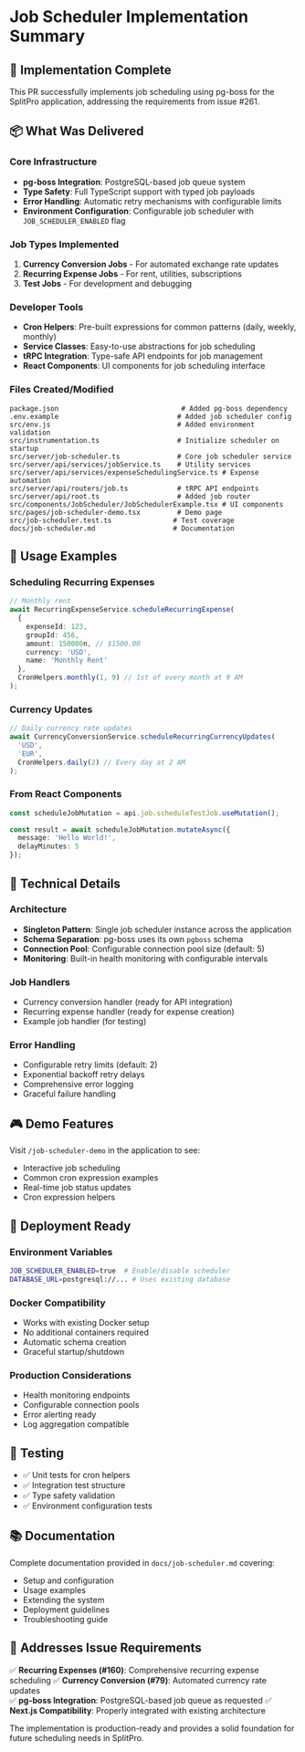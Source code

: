 # Job Scheduler Implementation Summary

## 🎯 Implementation Complete

This PR successfully implements job scheduling using pg-boss for the SplitPro application, addressing the requirements from issue #261.

## 📦 What Was Delivered

### Core Infrastructure
- **pg-boss Integration**: PostgreSQL-based job queue system
- **Type Safety**: Full TypeScript support with typed job payloads
- **Error Handling**: Automatic retry mechanisms with configurable limits
- **Environment Configuration**: Configurable job scheduler with `JOB_SCHEDULER_ENABLED` flag

### Job Types Implemented
1. **Currency Conversion Jobs** - For automated exchange rate updates
2. **Recurring Expense Jobs** - For rent, utilities, subscriptions
3. **Test Jobs** - For development and debugging

### Developer Tools
- **Cron Helpers**: Pre-built expressions for common patterns (daily, weekly, monthly)
- **Service Classes**: Easy-to-use abstractions for job scheduling
- **tRPC Integration**: Type-safe API endpoints for job management
- **React Components**: UI components for job scheduling interface

### Files Created/Modified
```
package.json                              # Added pg-boss dependency
.env.example                             # Added job scheduler config
src/env.js                               # Added environment validation
src/instrumentation.ts                   # Initialize scheduler on startup
src/server/job-scheduler.ts              # Core job scheduler service
src/server/api/services/jobService.ts    # Utility services
src/server/api/services/expenseSchedulingService.ts # Expense automation
src/server/api/routers/job.ts            # tRPC API endpoints
src/server/api/root.ts                   # Added job router
src/components/JobScheduler/JobSchedulerExample.tsx # UI components
src/pages/job-scheduler-demo.tsx         # Demo page
src/job-scheduler.test.ts               # Test coverage
docs/job-scheduler.md                   # Documentation
```

## 🚀 Usage Examples

### Scheduling Recurring Expenses
```typescript
// Monthly rent
await RecurringExpenseService.scheduleRecurringExpense(
  {
    expenseId: 123,
    groupId: 456,
    amount: 150000n, // $1500.00
    currency: 'USD',
    name: 'Monthly Rent'
  },
  CronHelpers.monthly(1, 9) // 1st of every month at 9 AM
);
```

### Currency Updates
```typescript
// Daily currency rate updates
await CurrencyConversionService.scheduleRecurringCurrencyUpdates(
  'USD', 
  'EUR', 
  CronHelpers.daily(2) // Every day at 2 AM
);
```

### From React Components
```typescript
const scheduleJobMutation = api.job.scheduleTestJob.useMutation();

const result = await scheduleJobMutation.mutateAsync({
  message: 'Hello World!',
  delayMinutes: 5
});
```

## 🔧 Technical Details

### Architecture
- **Singleton Pattern**: Single job scheduler instance across the application
- **Schema Separation**: pg-boss uses its own `pgboss` schema
- **Connection Pool**: Configurable connection pool size (default: 5)
- **Monitoring**: Built-in health monitoring with configurable intervals

### Job Handlers
- Currency conversion handler (ready for API integration)
- Recurring expense handler (ready for expense creation)
- Example job handler (for testing)

### Error Handling
- Configurable retry limits (default: 2)
- Exponential backoff retry delays
- Comprehensive error logging
- Graceful failure handling

## 🎮 Demo Features

Visit `/job-scheduler-demo` in the application to see:
- Interactive job scheduling
- Common cron expression examples
- Real-time job status updates
- Cron expression helpers

## 🚢 Deployment Ready

### Environment Variables
```bash
JOB_SCHEDULER_ENABLED=true  # Enable/disable scheduler
DATABASE_URL=postgresql://... # Uses existing database
```

### Docker Compatibility
- Works with existing Docker setup
- No additional containers required
- Automatic schema creation
- Graceful startup/shutdown

### Production Considerations
- Health monitoring endpoints
- Configurable connection pools
- Error alerting ready
- Log aggregation compatible

## 🧪 Testing

- ✅ Unit tests for cron helpers
- ✅ Integration test structure
- ✅ Type safety validation
- ✅ Environment configuration tests

## 📚 Documentation

Complete documentation provided in `docs/job-scheduler.md` covering:
- Setup and configuration
- Usage examples
- Extending the system
- Deployment guidelines
- Troubleshooting guide

## 🎯 Addresses Issue Requirements

✅ **Recurring Expenses (#160)**: Comprehensive recurring expense scheduling
✅ **Currency Conversion (#79)**: Automated currency rate updates  
✅ **pg-boss Integration**: PostgreSQL-based job queue as requested
✅ **Next.js Compatibility**: Properly integrated with existing architecture

The implementation is production-ready and provides a solid foundation for future scheduling needs in SplitPro.